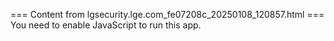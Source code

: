 === Content from lgsecurity.lge.com_fe07208c_20250108_120857.html ===
You need to enable JavaScript to run this app.
